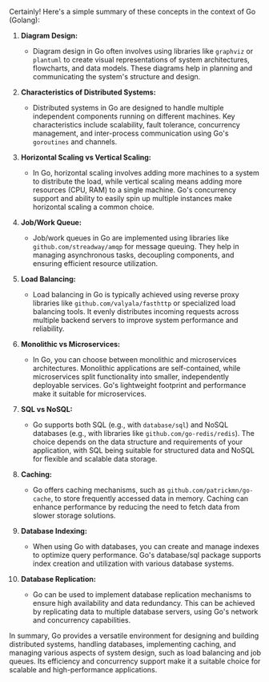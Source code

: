 Certainly! Here's a simple summary of these concepts in the context of Go (Golang):

1. **Diagram Design:**
   - Diagram design in Go often involves using libraries like `graphviz` or `plantuml` to create visual representations of system architectures, flowcharts, and data models. These diagrams help in planning and communicating the system's structure and design.

2. **Characteristics of Distributed Systems:**
   - Distributed systems in Go are designed to handle multiple independent components running on different machines. Key characteristics include scalability, fault tolerance, concurrency management, and inter-process communication using Go's `goroutines` and channels.

3. **Horizontal Scaling vs Vertical Scaling:**
   - In Go, horizontal scaling involves adding more machines to a system to distribute the load, while vertical scaling means adding more resources (CPU, RAM) to a single machine. Go's concurrency support and ability to easily spin up multiple instances make horizontal scaling a common choice.

4. **Job/Work Queue:**
   - Job/work queues in Go are implemented using libraries like `github.com/streadway/amqp` for message queuing. They help in managing asynchronous tasks, decoupling components, and ensuring efficient resource utilization.

5. **Load Balancing:**
   - Load balancing in Go is typically achieved using reverse proxy libraries like `github.com/valyala/fasthttp` or specialized load balancing tools. It evenly distributes incoming requests across multiple backend servers to improve system performance and reliability.

6. **Monolithic vs Microservices:**
   - In Go, you can choose between monolithic and microservices architectures. Monolithic applications are self-contained, while microservices split functionality into smaller, independently deployable services. Go's lightweight footprint and performance make it suitable for microservices.

7. **SQL vs NoSQL:**
   - Go supports both SQL (e.g., with `database/sql`) and NoSQL databases (e.g., with libraries like `github.com/go-redis/redis`). The choice depends on the data structure and requirements of your application, with SQL being suitable for structured data and NoSQL for flexible and scalable data storage.

8. **Caching:**
   - Go offers caching mechanisms, such as `github.com/patrickmn/go-cache`, to store frequently accessed data in memory. Caching can enhance performance by reducing the need to fetch data from slower storage solutions.

9. **Database Indexing:**
   - When using Go with databases, you can create and manage indexes to optimize query performance. Go's database/sql package supports index creation and utilization with various database systems.

10. **Database Replication:**
    - Go can be used to implement database replication mechanisms to ensure high availability and data redundancy. This can be achieved by replicating data to multiple database servers, using Go's network and concurrency capabilities.

In summary, Go provides a versatile environment for designing and building distributed systems, handling databases, implementing caching, and managing various aspects of system design, such as load balancing and job queues. Its efficiency and concurrency support make it a suitable choice for scalable and high-performance applications.